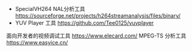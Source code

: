 
- SpecialVH264 NAL分析工具 https://sourceforge.net/projects/h264streamanalysis/files/binary/
- YUV Player 工具 https://github.com/Tee0125/yuvplayer

面向开发者的视频调试工具 https://www.elecard.com/
MPEG-TS 分析工具 https://www.easyice.cn/

